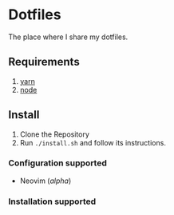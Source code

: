 # Dotfiles
The place where I share my dotfiles.

## Requirements
1. [yarn](https://yarnpkg.com/)
2. [node](https://nodejs.org/en)

## Install

1. Clone the Repository
2. Run `./install.sh` and follow its instructions.

### Configuration supported
- Neovim (_alpha_)

### Installation supported